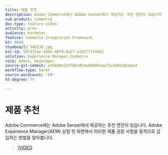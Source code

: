 ```yaml
---
title: 제품 추천
description: Adobe Commerce에는 Adobe Sensei에서 제공하는 추천 엔진이 있습니다. Adobe Experience Manager(AEM) 상점 첫 화면에서 이러한 제품 권장 사항을 동적으로 삽입하는 방법을 알아봅니다.
sub-product: Commerce
doc-type: feature-video
activity: grow
audience: marketer
feature: Commerce Integration Framework
kt: 9649
thumbnail: 340130.jpg
exl-id: 50f437ae-10de-48f9-8abf-a1b37f7fda62
solution: Experience Manager,Commerce
role: Admin, Developer
source-git-commit: a45b09c52d780a954e606d4cae73a3a02a8a6aa4
workflow-type: tm+mt
source-wordcount: '54'
ht-degree: 7%

---
```


# 제품 추천

Adobe Commerce에는 Adobe Sensei에서 제공하는 추천 엔진이 있습니다. Adobe Experience Manager(AEM) 상점 첫 화면에서 이러한 제품 권장 사항을 동적으로 삽입하는 방법을 알아봅니다.

>[!VIDEO](https://video.tv.adobe.com/v/340130/?learn=on)
